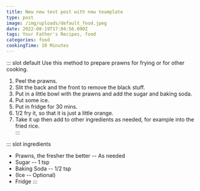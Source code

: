 ```yaml
---
title: New new test post with new teamplate
type: post
image: /img/uploads/default_food.jpeg
date: 2022-08-19T17:04:56.090Z
tags: Your Father's Recipes, food
categories: food
cookingTime: 10 Minutes
---
```

::: slot default
Use this method to prepare prawns for frying or for other cooking.
<!-- more -->
1. Peel the prawns.
2. Slit the back and the front to remove the black stuff.
3. Put in a little bowl with the prawns and add the sugar and baking soda.
4. Put some ice.
5. Put in fridge for 30 mins.
6. 1/2 fry it, so that it is just a little orange.
7. Take it up then add to other ingredients as needed, for example into the fried rice.<br>
:::

::: slot ingredients
- Prawns, the fresher the better -- As needed
- Sugar -- 1 tsp
- Baking Soda -- 1/2 tsp
- (Ice -- Optional)
- Fridge
:::
